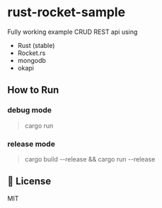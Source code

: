# rust-rocket-sample

Fully working example CRUD REST api using
- Rust (stable)
- Rocket.rs
- mongodb
- okapi


## How to Run

### debug mode
> cargo run

### release mode
> cargo build --release && cargo run --release

## 📑 License
MIT
